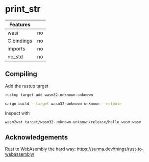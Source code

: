# print_str

| Features   |     |
| ---------- | --- |
| wasi       | no  |
| C bindings | no  |
| imports    | no  |
| no_std     | no  |

## Compiling

Add the rustup target

```sh
rustup target add wasm32-unknown-unknown

cargo build --target wasm32-unknown-unknown --release
```

Inspect with

```sh
wasm2wat target/wasm32-unknown-unknown/release/hello_wasm.wasm
```

## Acknowledgements

Rust to WebAsembly the hard way: <https://surma.dev/things/rust-to-webassembly/>
